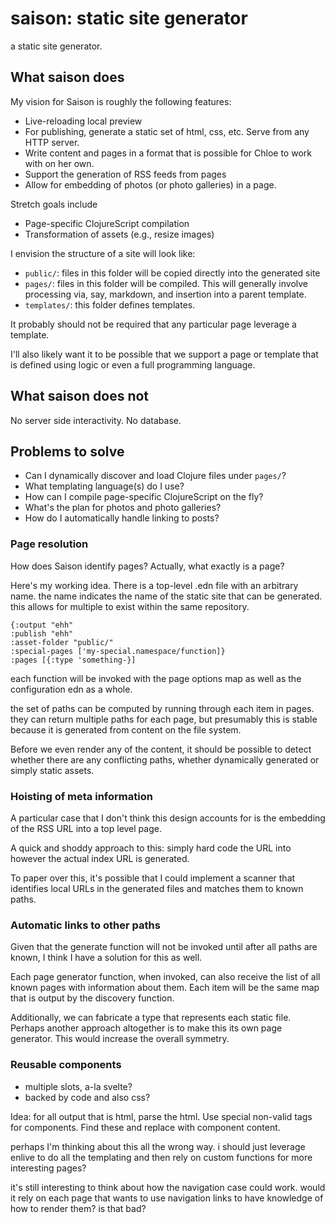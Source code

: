 # saison: static site generator

a static site generator.

## What saison does

My vision for Saison is roughly the following features:

- Live-reloading local preview
- For publishing, generate a static set of html, css, etc. Serve from
  any HTTP server.
- Write content and pages in a format that is possible for Chloe to
  work with on her own.
- Support the generation of RSS feeds from pages
- Allow for embedding of photos (or photo galleries) in a page.

Stretch goals include

- Page-specific ClojureScript compilation
- Transformation of assets (e.g., resize images)

I envision the structure of a site will look like:

- `public/`: files in this folder will be copied directly into the
  generated site
- `pages/`: files in this folder will be compiled. This will generally
  involve processing via, say, markdown, and insertion into a parent
  template.
- `templates/`: this folder defines templates.

It probably should not be required that any particular page leverage a
template.

I'll also likely want it to be possible that we support a page or
template that is defined using logic or even a full programming language.

## What saison does not

No server side interactivity. No database.

## Problems to solve

- Can I dynamically discover and load Clojure files under `pages/`?
- What templating language(s) do I use?
- How can I compile page-specific ClojureScript on the fly?
- What's the plan for photos and photo galleries?
- How do I automatically handle linking to posts?

### Page resolution

How does Saison identify pages? Actually, what exactly is a page?

Here's my working idea. There is a top-level .edn file with an
arbitrary name. the name indicates the name of the static site that
can be generated. this allows for multiple to exist within the same
repository.

```edn
{:output "ehh"
:publish "ehh"
:asset-folder "public/"
:special-pages ['my-special.namespace/function]}
:pages [{:type 'something-}]
```

each function will be invoked with the page options map as well as the
configuration edn as a whole.

the set of paths can be computed by running through each item in
pages. they can return multiple paths for each page, but presumably
this is stable because it is generated from content on the file
system.

Before we even render any of the content, it should be possible to
detect whether there are any conflicting paths, whether dynamically
generated or simply static assets.

### Hoisting of meta information

A particular case that I don't think this design accounts for is the
embedding of the RSS URL into a top level page.

A quick and shoddy approach to this: simply hard code the URL into
however the actual index URL is generated.

To paper over this, it's possible that I could implement a scanner
that identifies local URLs in the generated files and matches them to
known paths.

### Automatic links to other paths

Given that the generate function will not be invoked until after all
paths are known, I think I have a solution for this as well.

Each page generator function, when invoked, can also receive the list
of all known pages with information about them. Each item will be the
same map that is output by the discovery function.

Additionally, we can fabricate a type that represents each static
file. Perhaps another approach altogether is to make this its own page
generator. This would increase the overall symmetry.

### Reusable components

- multiple slots, a-la svelte?
- backed by code and also css?

Idea: for all output that is html, parse the html. Use special
non-valid tags for components. Find these and replace with component
content.

perhaps I'm thinking about this all the wrong way. i should just
leverage enlive to do all the templating and then rely on custom
functions for more interesting pages?

it's still interesting to think about how the navigation case could
work. would it rely on each page that wants to use navigation links to
have knowledge of how to render them? is that bad?

